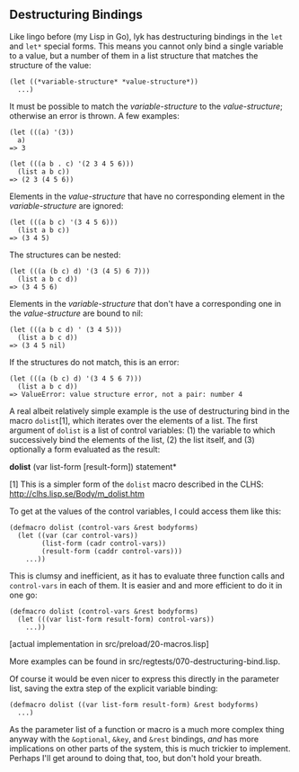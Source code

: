 Destructuring Bindings
----------------------

Like lingo before (my Lisp in Go), lyk has destructuring bindings in
the `let` and `let*` special forms. This means you cannot only bind
a single variable to a value, but a number of them in a list
structure that matches the structure of the value:

    (let ((*variable-structure* *value-structure*))
      ...)

It must be possible to match the *variable-structure* to the
*value-structure*; otherwise an error is thrown. A few examples:

    (let (((a) '(3))
      a)
    => 3

    (let (((a b . c) '(2 3 4 5 6)))
      (list a b c))
    => (2 3 (4 5 6))

Elements in the *value-structure* that have no corresponding element
in the *variable-structure* are ignored:

    (let (((a b c) '(3 4 5 6)))
      (list a b c))
    => (3 4 5)

The structures can be nested:

    (let (((a (b c) d) '(3 (4 5) 6 7)))
      (list a b c d))
    => (3 4 5 6)

Elements in the *variable-structure* that don't have a corresponding
one in the *value-structure* are bound to nil:

    (let (((a b c d) ' (3 4 5)))
      (list a b c d))
    => (3 4 5 nil)

If the structures do not match, this is an error:

    (let (((a (b c) d) '(3 4 5 6 7)))
      (list a b c d))
    => ValueError: value structure error, not a pair: number 4


A real albeit relatively simple example is the use of destructuring
bind in the macro `dolist`[1], which iterates over the elements of a
list. The first argument of `dolist` is a list of control variables:
(1) the variable to which successively bind the elements of the list,
(2) the list itself, and
(3) optionally a form evaluated as the result:

**dolist** (var list-form [result-form]) statement*

[1] This is a simpler form of the `dolist` macro described in the
    CLHS: http://clhs.lisp.se/Body/m_dolist.htm

To get at the values of the control variables, I could access them
like this:

    (defmacro dolist (control-vars &rest bodyforms)
      (let ((var (car control-vars))
            (list-form (cadr control-vars))
            (result-form (caddr control-vars)))
        ...))

This is clumsy and inefficient, as it has to evaluate three function
calls and `control-vars` in each of them. It is easier and and more
efficient to do it in one go:

    (defmacro dolist (control-vars &rest bodyforms)
      (let (((var list-form result-form) control-vars))
        ...))

[actual implementation in src/preload/20-macros.lisp]

More examples can be found in
src/regtests/070-destructuring-bind.lisp.


Of course it would be even nicer to express this directly in the
parameter list, saving the extra step of the explicit variable
binding:

    (defmacro dolist ((var list-form result-form) &rest bodyforms)
      ...)

As the parameter list of a function or macro is a much more complex
thing anyway with the `&optional`, `&key`, and `&rest` bindings,
*and* has more implications on other parts of the system, this is
much trickier to implement. Perhaps I'll get around to doing that,
too, but don't hold your breath.
